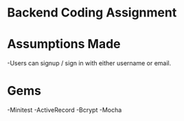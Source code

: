 # Backend Coding Assignment

# Assumptions Made

 -Users can signup / sign in with either username or email.

# Gems

-Minitest
-ActiveRecord
-Bcrypt
-Mocha
